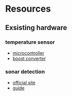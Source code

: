# Resources

## Exsisting hardware

### temperature sensor
- [microcontroller](https://www.wemos.cc/en/latest/s2/s2_mini.html)
- [boost converter](tps61090.pdf)

### sonar detection
- [official site](https://www.apodemus.eu/nl/Apodemus-Pippyg/00127)
- [guide](ApdemusPippygManualENV0.3.pdf)